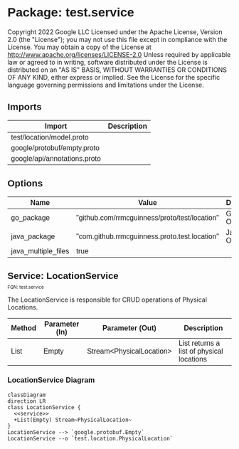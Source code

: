 
<style>
@import url('https://fonts.googleapis.com/css2?family=Montserrat:wght@400&display=swap');
.fqn { font-size: 10px; margin-top: -10px; }
.fqn:before{content: 'FQN: '}
h1,h2,h3,h4,h5,td,span {
		font-family: 'Montserrat', sans-serif;
}
th {
		font-family: 'Montserrat', sans-serif;
		font-weight: bold;
}
</style>

# Package: test.service

Copyright 2022 Google LLC Licensed under the Apache License, Version 2.0 (the "License"); you may not use this file except in compliance with the License. You may obtain a copy of the License at http://www.apache.org/licenses/LICENSE-2.0 Unless required by applicable law or agreed to in writing, software distributed under the License is distributed on an "AS IS" BASIS, WITHOUT WARRANTIES OR CONDITIONS OF ANY KIND, either express or implied. See the License for the specific language governing permissions and limitations under the License.

## Imports

| Import                       | Description |
|------------------------------|-------------|
| test/location/model.proto    |             |
| google/protobuf/empty.proto  |             |
| google/api/annotations.proto |             |



## Options

| Name                | Value                                         | Description     |
|---------------------|-----------------------------------------------|-----------------|
| go_package          | "github.com/rrmcguinness/proto/test/location" | Go Lang Options |
| java_package        | "com.github.rrmcguinness.proto.test.location" | Java Options    |
| java_multiple_files | true                                          |                 |



## Service: LocationService
<div class="fqn">test.service</div>

The LocationService is responsible for CRUD operations of Physical Locations.

| Method | Parameter (In) | Parameter (Out)            | Description                               |
|--------|----------------|----------------------------|-------------------------------------------|
| List   | Empty          | Stream\<PhysicalLocation\> | List returns a list of physical locations |

### LocationService Diagram

```mermaid
classDiagram
direction LR
class LocationService {
  <<service>>
  +List(Empty) Stream~PhysicalLocation~
}
LocationService --> `google.protobuf.Empty`
LocationService --o `test.location.PhysicalLocation`

```

<!-- Created by: Proto Diagram Tool -->
<!-- https://github.com/rrmcguinness/proto-diagram-tool -->

